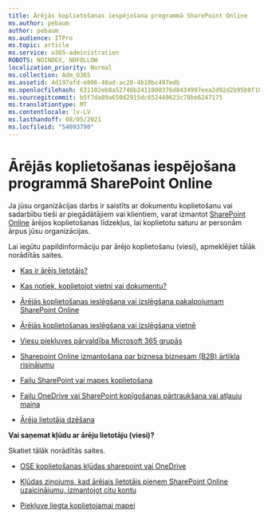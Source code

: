 ```yaml
---
title: Ārējās koplietošanas iespējošana programmā SharePoint Online
ms.author: pebaum
author: pebaum
ms.audience: ITPro
ms.topic: article
ms.service: o365-administration
ROBOTS: NOINDEX, NOFOLLOW
localization_priority: Normal
ms.collection: Adm_O365
ms.assetid: 4d197afd-e806-40ad-ac20-4b10bc497edb
ms.openlocfilehash: 631102eb8a52746b2411000376d8434997eea2d92d2b95b0f102acf2a75f9d2d
ms.sourcegitcommit: b5f7da89a650d2915dc652449623c78be6247175
ms.translationtype: MT
ms.contentlocale: lv-LV
ms.lasthandoff: 08/05/2021
ms.locfileid: "54093790"
---
```

# <a name="enable-external-sharing-in-sharepoint-online"></a>Ārējās koplietošanas iespējošana programmā SharePoint Online

Ja jūsu organizācijas darbs ir saistīts ar dokumentu koplietošanu vai sadarbību tieši ar piegādātājiem vai klientiem, varat izmantot [SharePoint Online](https://docs.microsoft.com/sharepoint/external-sharing-overview) ārējos koplietošanas līdzekļus, lai koplietotu saturu ar personām ārpus jūsu organizācijas.

Lai iegūtu papildinformāciju par ārējo koplietošanu (viesi), apmeklējiet tālāk norādītās saites.

- [Kas ir ārējs lietotājs?](https://docs.microsoft.com/sharepoint/external-sharing-overview#what-is-an-external-user)

- [Kas notiek, koplietojot vietni vai dokumentu?](https://docs.microsoft.com/sharepoint/external-sharing-overview#what-happens-when-i-share-a-site-or-document)

- [Ārējās koplietošanas ieslēgšana vai izslēgšana pakalpojumam SharePoint Online](https://docs.microsoft.com/sharepoint/turn-external-sharing-on-or-off)

- [Ārējās koplietošanas ieslēgšana vai izslēgšana vietnē](https://docs.microsoft.com/sharepoint/change-external-sharing-site)

- [Viesu piekļuves pārvaldība Microsoft 365 grupās](https://docs.microsoft.com/microsoft-365/admin/create-groups/manage-guest-access-in-groups)

- [Sharepoint Online izmantošana par biznesa biznesam (B2B) ārtīkla risinājumu](https://docs.microsoft.com/sharepoint/create-b2b-extranet)

- [Failu SharePoint vai mapes koplietošana](https://support.office.com/article/share-sharepoint-files-or-folders-1fe37332-0f9a-4719-970e-d2578da4941c)

- [Failu OneDrive vai SharePoint kopīgošanas pārtraukšana vai atļauju maiņa](https://support.office.com/article/stop-sharing-onedrive-or-sharepoint-files-or-folders-or-change-permissions-0a36470f-d7fe-40a0-bd74-0ac6c1e13323)

- [Ārēja lietotāja dzēšana](https://docs.microsoft.com/sharepoint/remove-users#delete-a-guest-from-the-microsoft-365-admin-center)

**Vai saņemat kļūdu ar ārēju lietotāju (viesi)?**

Skatiet tālāk norādītās saites. 

- [OSE koplietošanas kļūdas sharepoint vai OneDrive](https://docs.microsoft.com/sharepoint/sharepoint-onedrive-error-message)

- [Kļūdas ziņojums, kad ārējais lietotājs pieņem SharePoint Online uzaicinājumu, izmantojot citu kontu](https://docs.microsoft.com/sharepoint/support/sharing-and-permissions/error-when-external-user-accepts-an-invitation-by-using-another-account)

- [Piekļuve liegta koplietojamai mapei](https://docs.microsoft.com/sharepoint/support/sharing-and-permissions/cannot-access-shared-folder)
